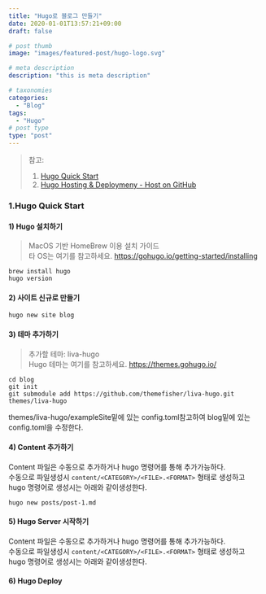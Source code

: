 ```yaml
---
title: "Hugo로 블로그 만들기"
date: 2020-01-01T13:57:21+09:00
draft: false

# post thumb
image: "images/featured-post/hugo-logo.svg"

# meta description
description: "this is meta description"

# taxonomies
categories: 
  - "Blog"
tags:
  - "Hugo" 
# post type
type: "post"
---
```

> 참고:
> 1. [Hugo Quick Start](https://gohugo.io/getting-started/quick-start/)
> 2. [Hugo Hosting & Deploymeny - Host on GitHub](https://gohugo.io/hosting-and-deployment/hosting-on-github/)

### 1.Hugo Quick Start
#### 1) Hugo 설치하기
> MacOS 기반 HomeBrew 이용 설치 가이드  
> 타 OS는 여기를 참고하세요. https://gohugo.io/getting-started/installing
```
brew install hugo
hugo version
```

#### 2) 사이트 신규로 만들기
```
hugo new site blog
```

#### 3) 테마 추가하기
> 추가할 테마: liva-hugo  
> Hugo 테마는 여기를 참고하세요.  https://themes.gohugo.io/
```
cd blog
git init
git submodule add https://github.com/themefisher/liva-hugo.git themes/liva-hugo 
```

themes/liva-hugo/exampleSite밑에 있는 config.toml참고하여 blog밑에 있는 config.toml을 수정한다.

#### 4) Content 추가하기
Content 파일은 수동으로 추가하거나 hugo 명령어를 통해 추가가능하다.  
수동으로 파일생성시 ```content/<CATEGORY>/<FILE>.<FORMAT>``` 형태로 생성하고  
hugo 명령어로 생성시는 아래와 같이생성한다.   
```
hugo new posts/post-1.md
```

#### 5) Hugo Server 시작하기
Content 파일은 수동으로 추가하거나 hugo 명령어를 통해 추가가능하다.  
수동으로 파일생성시 ```content/<CATEGORY>/<FILE>.<FORMAT>``` 형태로 생성하고  
hugo 명령어로 생성시는 아래와 같이생성한다.  

#### 6) Hugo Deploy

